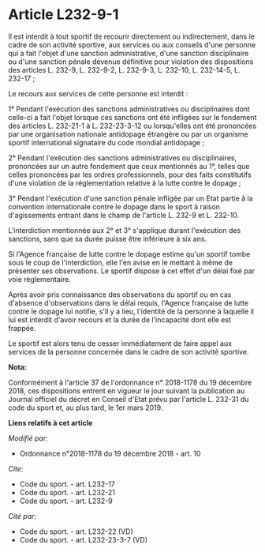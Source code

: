 # Article L232-9-1

Il est interdit à tout sportif de recourir directement ou indirectement, dans le cadre de son activité sportive, aux services
ou aux conseils d'une personne qui a fait l'objet d'une sanction administrative, d'une sanction disciplinaire ou d'une
sanction pénale devenue définitive pour violation des dispositions des  articles L. 232-9, L. 232-9-2, L. 232-9-3, L. 232-10,
L. 232-14-5, L. 232-17 ;

Le recours aux services de cette personne est interdit :

1° Pendant l'exécution des sanctions administratives ou disciplinaires dont celle-ci a fait l'objet lorsque ces sanctions ont
été infligées sur le fondement des articles L. 232-21-1 à L. 232-23-3-12 ou lorsqu'elles ont été prononcées par une
organisation nationale antidopage étrangère ou par un organisme sportif international signataire du code mondial antidopage ;

2° Pendant l'exécution des sanctions administratives ou disciplinaires, prononcées sur un autre fondement que ceux mentionnés
au 1°, telles que celles prononcées par les ordres professionnels, pour des faits constitutifs d'une violation de la
réglementation relative à la lutte contre le dopage ;

3° Pendant l'exécution d'une sanction pénale infligée par un Etat partie à la convention internationale contre le dopage dans
le sport à raison d'agissements entrant dans le champ de l'article L. 232-9 et L. 232-10.

L'interdiction mentionnée aux 2° et 3° s'applique durant l'exécution des sanctions, sans que sa durée puisse être inférieure
à six ans.

Si l'Agence française de lutte contre le dopage estime qu'un sportif tombe sous le coup de l'interdiction, elle l'en avise en
le mettant à même de présenter ses observations. Le sportif dispose à cet effet d'un délai fixé par voie réglementaire.

Après avoir pris connaissance des observations du sportif ou en cas d'absence d'observations dans le délai requis, l'Agence
française de lutte contre le dopage lui notifie, s'il y a lieu, l'identité de la personne à laquelle il lui est interdit
d'avoir recours et la durée de l'incapacité dont elle est frappée.

Le sportif est alors tenu de cesser immédiatement de faire appel aux services de la personne concernée dans le cadre de son
activité sportive.

**Nota:**

Conformément à l'article 37 de l'ordonnance n° 2018-1178 du 19 décembre 2018, ces dispositions entrent en vigueur le jour
suivant la publication au Journal officiel du décret en Conseil d'Etat prévu par l'article L. 232-31 du code du sport et, au
plus tard, le 1er mars 2019.

**Liens relatifs à cet article**

_Modifié par_:

  - Ordonnance n°2018-1178 du 19 décembre 2018 - art. 10

_Cite_:

  - Code du sport. - art. L232-17
  - Code du sport. - art. L232-21
  - Code du sport. - art. L232-9

_Cité par_:

  - Code du sport. - art. L232-22 (VD)
  - Code du sport. - art. L232-23-3-7 (VD)
